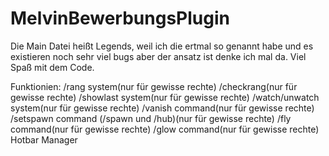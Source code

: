 # MelvinBewerbungsPlugin
Die Main Datei heißt Legends, weil ich die ertmal so genannt habe und es existieren noch sehr viel bugs aber der ansatz ist denke ich mal da.
Viel Spaß mit dem Code.

Funktionien:
/rang system(nur für gewisse rechte)
/checkrang(nur für gewisse rechte)
/showlast system(nur für gewisse rechte)
/watch/unwatch system(nur für gewisse rechte)
/vanish command(nur für gewisse rechte)
/setspawn command (/spawn und /hub)(nur für gewisse rechte)
/fly command(nur für gewisse rechte)
/glow command(nur für gewisse rechte)
Hotbar Manager
